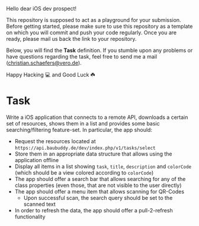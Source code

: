 Hello dear iOS dev prospect!

This repository is supposed to act as a playground for your submission.
Before getting started, please make sure to use this repository as a template on which you will commit and push your code regularly. Once you are ready, please mail us back the link to your repository. 

Below, you will find the **Task** definition.
If you stumble upon any problems or have questions regarding the task, feel free to send me a mail (<christian.schaefers@vero.de>).

Happy Hacking :computer: and Good Luck :shamrock:

# Task

Write a iOS application that connects to a remote API, downloads a certain set of resources, shows them in a list and provides some basic searching/filtering feature-set.
In particular, the app should:

- Request the resources located at `https://api.baubuddy.de/dev/index.php/v1/tasks/select` 
- Store them in an appropriate data structure that allows using the application offline
- Display all items in a list showing `task`, `title`, `description` and `colorCode` (which should be a view colored according to `colorCode`)
- The app should offer a search bar that allows searching for any of the class properties (even those, that are not visible to the user directly)
- The app should offer a menu item that allows scanning for QR-Codes
  - Upon successful scan, the search query should be set to the scanned text
- In order to refresh the data, the app should offer a pull-2-refresh functionality
  

